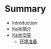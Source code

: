 # Summary

* [Introduction](README.md)
* [Kaldi简介](Kaldi简介/README.md)
* [Kaldi安装](Kaldi安装/README.md)
  * [环境准备](Kaldi安装/环境准备.md)
  
